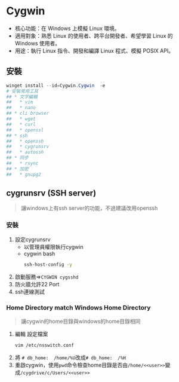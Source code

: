 # Cygwin
* 核心功能：在 Windows 上模擬 Linux 環境。
* 適用對象：熟悉 Linux 的使用者、跨平台開發者、希望學習 Linux 的 Windows 使用者。
* 用途：執行 Linux 指令、開發和編譯 Linux 程式、模擬 POSIX API。

## 安裝
```ps1
winget install --id=Cygwin.Cygwin  -e
# 安裝常用工具
## * 文字編輯
##   * vim
##   * nano
## * cli browser
##   * wget
##   * curl
##   * openssl
## * ssh
##   * openssh
##   * cygrunsrv
##   * autossh
## * 同步
##   * rsync
## * 加密
##   * gnupg2
```

## cygrunsrv (SSH server)
> 讓windows上有ssh server的功能，不過建議改用openssh
### 安裝
1. 設定cygrunsrv
    * 以管理員權限執行cygwin
    * cygwin bash
        ```bash
        ssh-host-config -y
        ```
2. 啟動服務=>`CYGWIN cygsshd`  
3. 防火牆允許22 Port
4. ssh連線測試

### Home Directory match Windows Home Directory
> 讓cygwin的home目錄與windows的home目錄相同
1. 編輯 設定檔案
    ```bash
    vim /etc/nsswitch.conf
    ```
2. 將 `# db_home:  /home/%U`改成`# db_home:  /%H`
3. 重啟cygwin，使用`pwd`命令檢查home目錄是否由`/home/<<user>>`變成`/cygdrive/c/Users/<<user>>`